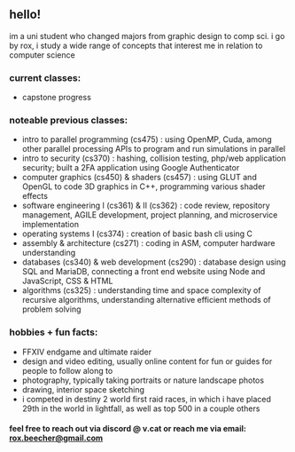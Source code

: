 ## hello!

im a uni student who changed majors from graphic design to comp sci.
i go by rox, i study a wide range of concepts that interest me in relation to computer science

### current classes:
- capstone progress

### noteable previous classes:
- intro to parallel programming (cs475) : using OpenMP, Cuda, among other parallel processing APIs to program and run simulations in parallel
- intro to security (cs370) : hashing, collision testing, php/web application security; built a 2FA application using Google Authenticator
- computer graphics (cs450) & shaders (cs457) : using GLUT and OpenGL to code 3D graphics in C++, programming various shader effects
- software engineering I (cs361) & II (cs362) : code review, repository management, AGILE development, project planning, and microservice implementation
- operating systems I (cs374) : creation of basic bash cli using C
- assembly & architecture (cs271) : coding in ASM, computer hardware understanding
- databases (cs340) & web development (cs290) : database design using SQL and MariaDB, connecting a front end website using Node and JavaScript, CSS & HTML
- algorithms (cs325) : understanding time and space complexity of recursive algorithms, understanding alternative efficient methods of problem solving

### hobbies + fun facts:
- FFXIV endgame and ultimate raider
- design and video editing, usually online content for fun or guides for people to follow along to
- photography, typically taking portraits or nature landscape photos
- drawing, interior space sketching
- i competed in destiny 2 world first raid races, in which i have placed 29th in the world in lightfall, as well as top 500 in a couple others

#### feel free to reach out via discord @ v.cat or reach me via email: rox.beecher@gmail.com
